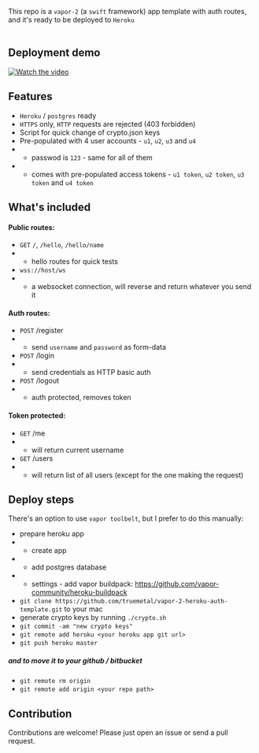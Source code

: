 This repo is a `vapor-2` (a `swift` framework) app template with auth routes, and it's ready to be deployed to `Heroku`
<br><br>

## Deployment demo

[![Watch the video](https://www.evernote.com/l/AYXacetE4ElF9bMDpK0SPBS-uprA2jtp2nMB/image.png)](http://youtu.be/iSt3Izg9VAs?hd=1)

## Features

* `Heroku` / `postgres` ready
* `HTTPS` only, `HTTP` requests are rejected (403 forbidden)
* Script for quick change of crypto.json keys
* Pre-populated with 4 user accounts - `u1`, `u2`, `u3` and `u4`
* * passwod is `123` - same for all of them
* * comes with pre-populated access tokens - `u1 token`, `u2 token`, `u3 token` and `u4 token`

## What's included

#### Public routes:

* `GET` `/`, `/hello`, `/hello/name`
* * hello routes for quick tests
* `wss://host/ws`
* * a websocket connection, will reverse and return whatever you send it

#### Auth routes:

* `POST` /register 
* * send `username` and `password` as form-data
* `POST` /login 
* * send credentials as HTTP basic auth
* `POST` /logout
* * auth protected, removes token

#### Token protected:

* `GET` /me 
* * will return current username
* `GET` /users
* * will return list of all users (except for the one making the request)

## Deploy steps

There's an option to use `vapor toolbelt`, but I prefer to do this manually:

* prepare heroku app
* * create app
* * add postgres database
* * settings - add vapor buildpack: https://github.com/vapor-community/heroku-buildpack
* `git clone https://github.com/truemetal/vapor-2-heroku-auth-template.git` to your mac
* generate crypto keys by running `./crypto.sh`
* `git commit -am "new crypto keys"`
* `git remote add heroku <your heroku app git url>`
* `git push heroku master`

##### and to move it to your github / bitbucket 

* `git remote rm origin`
* `git remote add origin <your repo path>`

## Contribution

Contributions are welcome! Please just open an issue or send a pull request.
